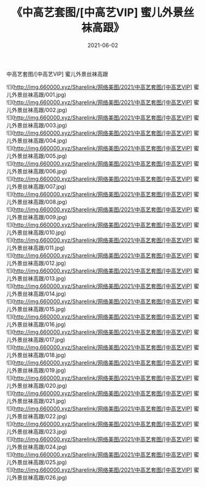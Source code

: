 ﻿---
layout: post
title:  《中高艺套图/[中高艺VIP] 蜜儿外景丝袜高跟》
date:   2021-06-02
img: http://img.660000.xyz/Sharelink/网络美图/2021/中高艺套图/[中高艺VIP] 蜜儿外景丝袜高跟/000.jpg
categories: [美女, 清纯, 唯美]
---

中高艺套图/[中高艺VIP] 蜜儿外景丝袜高跟

 ![](http://img.660000.xyz/Sharelink/网络美图/2021/中高艺套图/[中高艺VIP] 蜜儿外景丝袜高跟/001.jpg) <br>![](http://img.660000.xyz/Sharelink/网络美图/2021/中高艺套图/[中高艺VIP] 蜜儿外景丝袜高跟/002.jpg) <br>![](http://img.660000.xyz/Sharelink/网络美图/2021/中高艺套图/[中高艺VIP] 蜜儿外景丝袜高跟/003.jpg) <br>![](http://img.660000.xyz/Sharelink/网络美图/2021/中高艺套图/[中高艺VIP] 蜜儿外景丝袜高跟/004.jpg) <br>![](http://img.660000.xyz/Sharelink/网络美图/2021/中高艺套图/[中高艺VIP] 蜜儿外景丝袜高跟/005.jpg) <br>![](http://img.660000.xyz/Sharelink/网络美图/2021/中高艺套图/[中高艺VIP] 蜜儿外景丝袜高跟/006.jpg) <br>![](http://img.660000.xyz/Sharelink/网络美图/2021/中高艺套图/[中高艺VIP] 蜜儿外景丝袜高跟/007.jpg) <br>![](http://img.660000.xyz/Sharelink/网络美图/2021/中高艺套图/[中高艺VIP] 蜜儿外景丝袜高跟/008.jpg) <br>![](http://img.660000.xyz/Sharelink/网络美图/2021/中高艺套图/[中高艺VIP] 蜜儿外景丝袜高跟/009.jpg) <br>![](http://img.660000.xyz/Sharelink/网络美图/2021/中高艺套图/[中高艺VIP] 蜜儿外景丝袜高跟/010.jpg) <br>![](http://img.660000.xyz/Sharelink/网络美图/2021/中高艺套图/[中高艺VIP] 蜜儿外景丝袜高跟/011.jpg) <br>![](http://img.660000.xyz/Sharelink/网络美图/2021/中高艺套图/[中高艺VIP] 蜜儿外景丝袜高跟/012.jpg) <br>![](http://img.660000.xyz/Sharelink/网络美图/2021/中高艺套图/[中高艺VIP] 蜜儿外景丝袜高跟/013.jpg) <br>![](http://img.660000.xyz/Sharelink/网络美图/2021/中高艺套图/[中高艺VIP] 蜜儿外景丝袜高跟/014.jpg) <br>![](http://img.660000.xyz/Sharelink/网络美图/2021/中高艺套图/[中高艺VIP] 蜜儿外景丝袜高跟/015.jpg) <br>![](http://img.660000.xyz/Sharelink/网络美图/2021/中高艺套图/[中高艺VIP] 蜜儿外景丝袜高跟/016.jpg) <br>![](http://img.660000.xyz/Sharelink/网络美图/2021/中高艺套图/[中高艺VIP] 蜜儿外景丝袜高跟/017.jpg) <br>![](http://img.660000.xyz/Sharelink/网络美图/2021/中高艺套图/[中高艺VIP] 蜜儿外景丝袜高跟/018.jpg) <br>![](http://img.660000.xyz/Sharelink/网络美图/2021/中高艺套图/[中高艺VIP] 蜜儿外景丝袜高跟/019.jpg) <br>![](http://img.660000.xyz/Sharelink/网络美图/2021/中高艺套图/[中高艺VIP] 蜜儿外景丝袜高跟/020.jpg) <br>![](http://img.660000.xyz/Sharelink/网络美图/2021/中高艺套图/[中高艺VIP] 蜜儿外景丝袜高跟/021.jpg) <br>![](http://img.660000.xyz/Sharelink/网络美图/2021/中高艺套图/[中高艺VIP] 蜜儿外景丝袜高跟/022.jpg) <br>![](http://img.660000.xyz/Sharelink/网络美图/2021/中高艺套图/[中高艺VIP] 蜜儿外景丝袜高跟/023.jpg) <br>![](http://img.660000.xyz/Sharelink/网络美图/2021/中高艺套图/[中高艺VIP] 蜜儿外景丝袜高跟/024.jpg) <br>![](http://img.660000.xyz/Sharelink/网络美图/2021/中高艺套图/[中高艺VIP] 蜜儿外景丝袜高跟/025.jpg) <br>![](http://img.660000.xyz/Sharelink/网络美图/2021/中高艺套图/[中高艺VIP] 蜜儿外景丝袜高跟/026.jpg) <br>